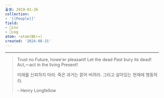 ```yaml
---
출생: 2019-01-26
collection:
- '[[People]]'
field:
- 🐢inv
- 👾cog
atom: ⚡️atom(BE⬇️⬆️)
created: '2024-08-31'
---
```


---

> Trust no Future, howe'er pleasant! Let the dead Past bury its dead! Act,—act in the living Present!
> 
> 미래를 신뢰하지 마라. 죽은 과거는 묻어 버려라. 그리고 살아있는 현재에 행동하라.
> 
> \- Henry Longfellow
